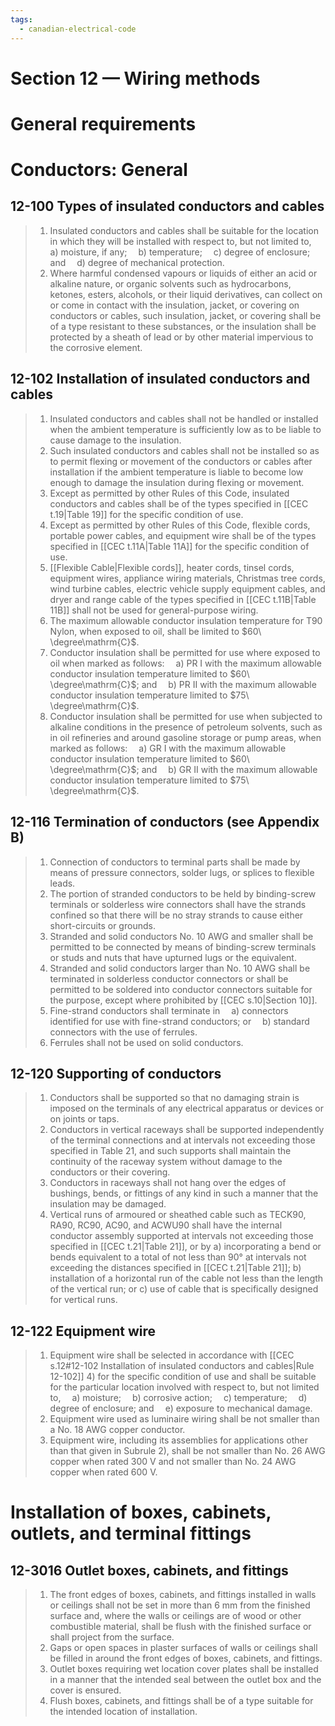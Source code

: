```yaml
---
tags:
  - canadian-electrical-code
---
```

# Section 12 — Wiring methods
# General requirements
# Conductors: General
## 12-100 Types of insulated conductors and cables
> 1) Insulated conductors and cables shall be suitable for the location in which they will be installed with respect to, but not limited to, 
> 	<span>&emsp;</span>a) moisture, if any;
> 	<span>&emsp;</span>b) temperature;
> 	<span>&emsp;</span>c) degree of enclosure; and
> 	<span>&emsp;</span>d) degree of mechanical protection.
> 2) Where harmful condensed vapours or liquids of either an acid or alkaline nature, or organic solvents such as hydrocarbons, ketones, esters, alcohols, or their liquid derivatives, can collect on or come in contact with the insulation, jacket, or covering on conductors or cables, such insulation, jacket, or covering shall be of a type resistant to these substances, or the insulation shall be protected by a sheath of lead or by other material impervious to the corrosive element.
## 12-102 Installation of insulated conductors and cables
> 1) Insulated conductors and cables shall not be handled or installed when the ambient temperature is sufficiently low as to be liable to cause damage to the insulation.
> 2) Such insulated conductors and cables shall not be installed so as to permit flexing or movement of the conductors or cables after installation if the ambient temperature is liable to become low enough to damage the insulation during flexing or movement.
> 3) Except as permitted by other Rules of this Code, insulated conductors and cables shall be of the types specified in [[CEC t.19|Table 19]] for the specific condition of use.
> 4) Except as permitted by other Rules of this Code, flexible cords, portable power cables, and equipment wire shall be of the types specified in [[CEC t.11A|Table 11A]] for the specific condition of use.
> 5) [[Flexible Cable|Flexible cords]], heater cords, tinsel cords, equipment wires, appliance wiring materials, Christmas tree cords, wind turbine cables, electric vehicle supply equipment cables, and dryer and range cable of the types specified in [[CEC t.11B|Table 11B]] shall not be used for general-purpose wiring.
> 6) The maximum allowable conductor insulation temperature for T90 Nylon, when exposed to oil, shall be limited to $60\ \degree\mathrm{C}$.
> 7) Conductor insulation shall be permitted for use where exposed to oil when marked as follows:
> 	<span>&emsp;</span>a) PR I with the maximum allowable conductor insulation temperature limited to $60\ \degree\mathrm{C}$; and
> 	<span>&emsp;</span>b) PR II with the maximum allowable conductor insulation temperature limited to $75\ \degree\mathrm{C}$.
> 8) Conductor insulation shall be permitted for use when subjected to alkaline conditions in the presence of petroleum solvents, such as in oil refineries and around gasoline storage or pump areas, when marked as follows:
> 	<span>&emsp;</span>a) GR I with the maximum allowable conductor insulation temperature limited to $60\ \degree\mathrm{C}$; and
> 	<span>&emsp;</span>b) GR II with the maximum allowable conductor insulation temperature limited to $75\ \degree\mathrm{C}$.
## 12-116 Termination of conductors (see Appendix B)
> 1) Connection of conductors to terminal parts shall be made by means of pressure connectors, solder lugs, or splices to flexible leads.
> 2) The portion of stranded conductors to be held by binding-screw terminals or solderless wire connectors shall have the strands confined so that there will be no stray strands to cause either short-circuits or grounds.
> 3) Stranded and solid conductors No. 10 AWG and smaller shall be permitted to be connected by means of binding-screw terminals or studs and nuts that have upturned lugs or the equivalent.
> 4) Stranded and solid conductors larger than No. 10 AWG shall be terminated in solderless conductor connectors or shall be permitted to be soldered into conductor connectors suitable for the purpose, except where prohibited by [[CEC s.10|Section 10]].
> 5) Fine-strand conductors shall terminate in 
> 	<span>&emsp;</span>a) connectors identified for use with fine-strand conductors; or
> 	<span>&emsp;</span>b) standard connectors with the use of ferrules.
> 6) Ferrules shall not be used on solid conductors.
## 12-120 Supporting of conductors
> 1) Conductors shall be supported so that no damaging strain is imposed on the terminals of any electrical apparatus or devices or on joints or taps.
> 2) Conductors in vertical raceways shall be supported independently of the terminal connections and at intervals not exceeding those specified in Table 21, and such supports shall maintain the continuity of the raceway system without damage to the conductors or their covering.
> 3) Conductors in raceways shall not hang over the edges of bushings, bends, or fittings of any kind in such a manner that the insulation may be damaged.
> 4) Vertical runs of armoured or sheathed cable such as TECK90, RA90, RC90, AC90, and ACWU90 shall have the internal conductor assembly supported at intervals not exceeding those specified in [[CEC t.21|Table 21]], or by 
> 	a) incorporating a bend or bends equivalent to a total of not less than 90° at intervals not exceeding the distances specified in [[CEC t.21|Table 21]];
> 	b) installation of a horizontal run of the cable not less than the length of the vertical run; or
> 	c) use of cable that is specifically designed for vertical runs.
## 12-122 Equipment wire
> 1) Equipment wire shall be selected in accordance with [[CEC s.12#12-102 Installation of insulated conductors and cables|Rule 12-102]] 4) for the specific condition of use and shall be suitable for the particular location involved with respect to, but not limited to,
> 	<span>&emsp;</span>a) moisture;
> 	<span>&emsp;</span>b) corrosive action;
> 	<span>&emsp;</span>c) temperature;
> 	<span>&emsp;</span>d) degree of enclosure; and
> 	<span>&emsp;</span>e) exposure to mechanical damage.
> 2) Equipment wire used as luminaire wiring shall be not smaller than a No. 18 AWG copper conductor.
> 3) Equipment wire, including its assemblies for applications other than that given in Subrule 2), shall be not smaller than No. 26 AWG copper when rated $300\ \mathrm{V}$ and not smaller than No. 24 AWG copper when rated $600\ \mathrm{V}$.
# Installation of boxes, cabinets, outlets, and terminal fittings
## 12-3016 Outlet boxes, cabinets, and fittings
> 1) The front edges of boxes, cabinets, and fittings installed in walls or ceilings shall not be set in more than 6 mm from the finished surface and, where the walls or ceilings are of wood or other combustible material, shall be flush with the finished surface or shall project from the surface.
> 2) Gaps or open spaces in plaster surfaces of walls or ceilings shall be filled in around the front edges of boxes, cabinets, and fittings.
> 3) Outlet boxes requiring wet location cover plates shall be installed in a manner that the intended seal between the outlet box and the cover is ensured.
> 4) Flush boxes, cabinets, and fittings shall be of a type suitable for the intended location of installation.